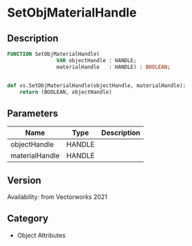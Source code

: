 # SetObjMaterialHandle

## Description
```pascal
FUNCTION SetObjMaterialHandle(
				VAR objectHandle : HANDLE;
				materialHandle   : HANDLE) : BOOLEAN;
```

```python

def vs.SetObjMaterialHandle(objectHandle, materialHandle):
    return (BOOLEAN, objectHandle)
```

## Parameters
|Name|Type|Description|
|---|---|---|
|objectHandle|HANDLE||
|materialHandle|HANDLE||

## Version
Availability: from Vectorworks 2021
## Category
* Object Attributes

